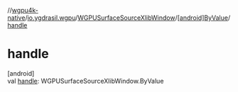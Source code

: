 //[wgpu4k-native](../../../../index.md)/[io.ygdrasil.wgpu](../../index.md)/[WGPUSurfaceSourceXlibWindow](../index.md)/[[android]ByValue](index.md)/[handle](handle.md)

# handle

[android]\
val [handle](handle.md): WGPUSurfaceSourceXlibWindow.ByValue